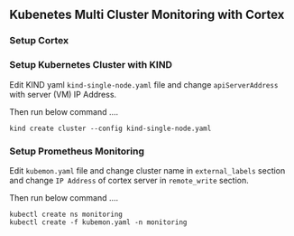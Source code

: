 ## Kubenetes Multi Cluster Monitoring with Cortex


### Setup Cortex


### Setup Kubernetes Cluster with KIND

Edit KIND yaml ```kind-single-node.yaml``` file and change ```apiServerAddress``` with server (VM) IP Address.

Then run below command ....

```kind create cluster --config kind-single-node.yaml```

### Setup Prometheus Monitoring 

Edit ```kubemon.yaml``` file and change cluster name in ```external_labels``` section and change ```IP Address``` of cortex server in ```remote_write``` section.

Then run below command ....

```
kubectl create ns monitoring
kubectl create -f kubemon.yaml -n monitoring
```
